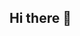 ## Hi there 👋

<!--
**maduznb/maduznb** is a ✨ _special_ ✨ repository because its `README.md` (this file) appears on your GitHub profile.

Here are some ideas to get you started:

- 🔭 No momento não estou trabalhando com nada, mas estou fazendo cursinho para isso.
- 🌱 Estou cursando inglês
- 👯 Estou colaborando junto com a minha amiga Valentina para o projeto da aula de pensamento computacional
- 🤔 I’m looking for help with ...
- 💬 Ask me about ...
- 📫 How to reach me: ...
- 😄 Pronouns: ...
- ⚡ Fun fact: ...
-->
